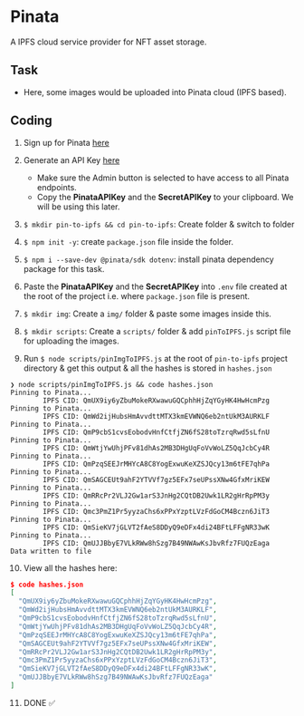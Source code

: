 # Pinata

A IPFS cloud service provider for NFT asset storage.

## Task

* Here, some images would be uploaded into Pinata cloud (IPFS based).

## Coding

1. Sign up for Pinata [here](https://www.pinata.cloud/)
2. Generate an API Key [here](https://app.pinata.cloud/keys)
   - Make sure the Admin button is selected to have access to all Pinata endpoints.
   - Copy the **PinataAPIKey** and the **SecretAPIKey** to your clipboard. We will be using this later.

3. `$ mkdir pin-to-ipfs && cd pin-to-ipfs`: Create folder & switch to folder
4. `$ npm init -y`: create `package.json` file inside the folder.
5. `$ npm i --save-dev @pinata/sdk dotenv`: install pinata dependency package for this task.
6. Paste the **PinataAPIKey** and the **SecretAPIKey** into `.env` file created at the root of the project i.e. where `package.json` file is present.
7. `$ mkdir img`: Create a `img/` folder & paste some images inside this.
8. `$ mkdir scripts`: Create a `scripts/` folder & add `pinToIPFS.js` script file for uploading the images.
9. Run `$ node scripts/pinImgToIPFS.js` at the root of `pin-to-ipfs` project directory & get this output & all the hashes is stored in `hashes.json`

```console
❯ node scripts/pinImgToIPFS.js && code hashes.json
Pinning to Pinata...
        IPFS CID: QmUX9iy6yZbuMokeRXwawuGQCphhHjZqYGyHK4HwHcmPzg
Pinning to Pinata...
        IPFS CID: QmWd2ijHubsHmAvvdttMTX3kmEVWNQ6eb2ntUkM3AURKLF
Pinning to Pinata...
        IPFS CID: QmP9cbS1cvsEobodvHnfCtfjZN6fS28toTzrqRwd5sLfnU
Pinning to Pinata...
        IPFS CID: QmWtjYwUhjPFv81dhAs2MB3DHgUqFoVvWoLZ5QqJcbCy4R
Pinning to Pinata...
        IPFS CID: QmPzqSEEJrMHYcA8C8YogExwuKeXZSJQcy13m6tFE7qhPa
Pinning to Pinata...
        IPFS CID: QmSAGCEUt9ahF2YTVVf7gz5EFx7seUPssXNw4GfxMriKEW
Pinning to Pinata...
        IPFS CID: QmRRcPr2VLJ2Gw1arS3JnHg2CQtDB2Uwk1LR2gHrRpPM3y
Pinning to Pinata...
        IPFS CID: Qmc3PmZ1Pr5yyzaChs6xPPxYzptLVzFdGoCM4Bczn6JiT3
Pinning to Pinata...
        IPFS CID: QmSieKV7jGLVT2fAeS8DDyQ9eDFx4di24BFtLFFgNR33wK
Pinning to Pinata...
        IPFS CID: QmUJJBbyE7VLkRWw8hSzg7B49NWAwKsJbvRfz7FUQzEaga
Data written to file
```

10. View all the hashes here:

```json
$ code hashes.json
[
  "QmUX9iy6yZbuMokeRXwawuGQCphhHjZqYGyHK4HwHcmPzg",
  "QmWd2ijHubsHmAvvdttMTX3kmEVWNQ6eb2ntUkM3AURKLF",
  "QmP9cbS1cvsEobodvHnfCtfjZN6fS28toTzrqRwd5sLfnU",
  "QmWtjYwUhjPFv81dhAs2MB3DHgUqFoVvWoLZ5QqJcbCy4R",
  "QmPzqSEEJrMHYcA8C8YogExwuKeXZSJQcy13m6tFE7qhPa",
  "QmSAGCEUt9ahF2YTVVf7gz5EFx7seUPssXNw4GfxMriKEW",
  "QmRRcPr2VLJ2Gw1arS3JnHg2CQtDB2Uwk1LR2gHrRpPM3y",
  "Qmc3PmZ1Pr5yyzaChs6xPPxYzptLVzFdGoCM4Bczn6JiT3",
  "QmSieKV7jGLVT2fAeS8DDyQ9eDFx4di24BFtLFFgNR33wK",
  "QmUJJBbyE7VLkRWw8hSzg7B49NWAwKsJbvRfz7FUQzEaga"
]
```

11. DONE ✅
